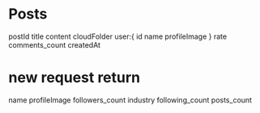 # Posts
postId 
title
content
cloudFolder
user:{
    id
    name
    profileImage
}
rate 
comments_count
createdAt

# new request return
name 
profileImage
followers_count
industry
following_count
posts_count


